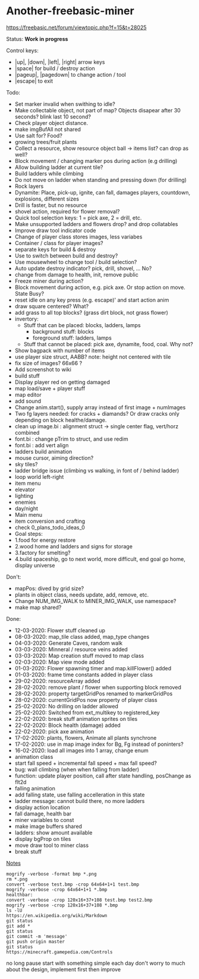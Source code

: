 # Another-freebasic-miner
https://freebasic.net/forum/viewtopic.php?f=15&t=28025

Status: **Work in progress**

Control keys:

* |up|, |down|, |left|, |right| arrow keys
* |space| for build / destroy action
* |pageup|, |pagedown| to change action / tool
* |escape| to exit

Todo:
* Set marker invalid when swithing to idle?
* Make collectable object, not part of map? Objects disapear after 30 seconds? blink last 10 second?
* Check player object distance.
* make imgBufAll not shared
* Use salt for? Food?
* growing trees/fruit plants
* Collect a resource, show resource object ball -> items list? can drop as well?
* Block movement / changing marker pos during action (e.g drilling)
* Allow building ladder at current tile?
* Build ladders while climbing
* Do not move on ladder when standing and pressing down (for drilling)
* Rock layers
* Dynamite: Place, pick-up, ignite, can fall, damages players, countdown, explosions, different sizes
* Drill is faster, but no resource
* shovel action, required for flower removal?
* Quick tool selection keys: 1 = pick axe, 2 = drill, etc.
* Make unsupported ladders and flowers drop? and drop collatables
* Improve draw tool indicator code
* Change of player class stores images, less variabes
* Container / class for player images?
* separate keys for build & destroy
* Use <tab> to switch between build and destroy?
* Use mousewheel to change tool / build selection?
* Auto update destroy indicator? pick, drill, shovel, ... No?
* change from damage to health, init, remove public
* Freeze miner during action?
* Block movement during action, e.g. pick axe. Or stop action on move. State Busy?
* reset idle on any key press (e.g. escape)' and start action anim
* draw square centered? What?
* add grass to all top blocks? (grass dirt block, not grass flower)
* invertory:
  * Stuff that can be placed: blocks, ladders, lamps
    * background stuff: blocks
    * foreground stuff: ladders, lamps
  * Stuff that cannot be placed: pick axe, dynamite, food, coal. Why not?
* Show bagpack with number of items
* use player size struct, AABB? note: height not centered with tile
* fix size of images? 66x66 ?
* Add screenshot to wiki
* build stuff
* Display player red on getting damaged
* map load/save + player stuff
* map editor
* add sound
* Change anim.start(), supply array instead of first image + numImages
* Two fg layers needed: for cracks + diamands? Or draw cracks only depending on block healthe/damage.
* clean up image.bi : alignment struct -> single center flag, vert/horz combined
* font.bi : change pTrim to struct, and use redim
* font.bi : add vert align
* ladders build animation
* mouse cursor, aiming direction?
* sky tiles?
* ladder bridge issue (climbing vs walking, in font of / behind ladder)
* loop world left-right
* item menu
* elevator
* lighting
* enemies
* day/night
* Main menu
* item conversion and crafting
* check 0_plans_todo_ideas_0
* Goal steps:
* 1.food for energy restore
* 2.wood home and ladders and signs for storage
* 3.factory for smelting?
* 4.build spaceship, go to next world, more difficult, end goal go home, display universe

Don't:

* mapPos: dived by grid size?
* plants in object class, needs update, add, remove, etc.
* Change NUM_IMG_WALK to MINER_IMG_WALK, use namespace?
* make map shared?

Done:

* 12-03-2020: Flower stuff cleaned up
* 08-03-2020: map_tile class added, map_type changes
* 04-03-2020: Generate Caves, random walk
* 03-03-2020: Minneral / resource veins added
* 03-03-2020: Map creation stuff moved to map class
* 02-03-2020: Map view mode added
* 01-03-2020: Flower spawning timer and map.killFlower() added
* 01-03-2020: frame time constants added in player class
* 29-02-2020: resourceArray added
* 28-02-2020: remove plant / flower when supporting block removed
* 28-02-2020: property targetGridPos renamed to markerGridPos
* 28-02-2020: currentGridPos now property of player class
* 25-02-2020: No drilling on ladder allowed
* 25-02-2020: Switched from ext_multikey to registered_key
* 22-02-2020: break stuff animation sprites on tiles
* 22-02-2020: Block health (damage) added
* 22-02-2020: pick axe animation
* 17-02-2020: plants, flowers, Animate all plants synchrone
* 17-02-2020: use in map image index for Bg, Fg instead of poninters?
* 16-02-2020: load all images into 1 array, change enum
* animation class
* start fall speed + incremental fall speed + max fall speed?
* bug: wall climbing (when when falling from ladder)
* function: update player position, call after state handling, posChange as flt2d
* falling animation
* add falling state, use falling accelleration in this state
* ladder message: cannot build there, no more ladders
* display action location
* fall damage, health bar
* miner variables to const
* make image buffers shared
* ladders: show amount available
* display bgProp on tiles
* move draw tool to miner class
* break stuff

<u>Notes</u>

	mogrify -verbose -format bmp *.png
	rm *.png
	convert -verbose test.bmp -crop 64x64+1+1 test.bmp
	mogrify -verbose -crop 64x64+1+1 *.bmp
	healthbar:
	convert -verbose -crop 120x16+37+108 test.bmp test2.bmp
	mogrify -verbose -crop 120x16+37+108 *.bmp
	ls -lU
	https://en.wikipedia.org/wiki/Markdown
	git status
	git add *
	git status
	git commit -m 'message'
	git push origin master
	git status
	https://minecraft.gamepedia.com/Controls

no long pause
start with something simple each day
don't worry to much about the design, implement first then improve
